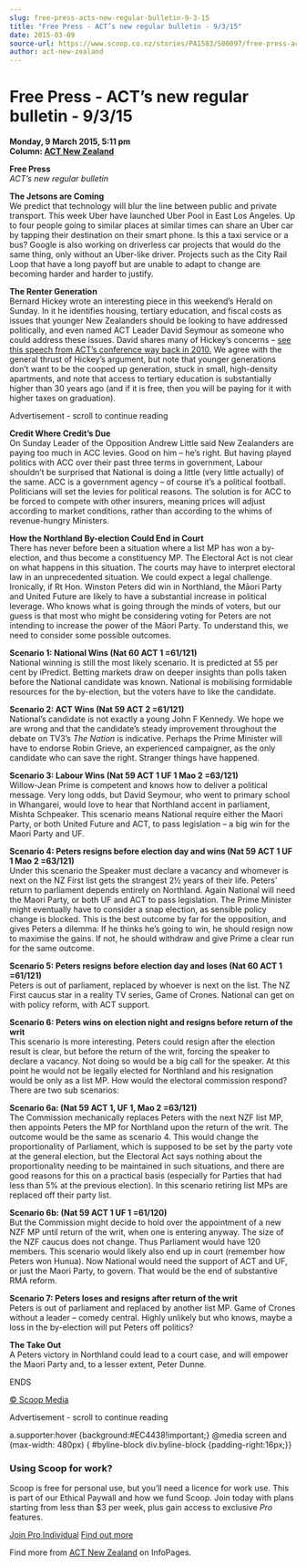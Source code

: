 ```yaml
---
slug: free-press-acts-new-regular-bulletin-9-3-15
title: "Free Press - ACT’s new regular bulletin - 9/3/15"
date: 2015-03-09
source-url: https://www.scoop.co.nz/stories/PA1503/S00097/free-press-acts-new-regular-bulletin-9315.htm
author: act-new-zealand
---
```

Free Press - ACT’s new regular bulletin - 9/3/15
================================================

**Monday, 9 March 2015, 5:11 pm**  
**Column: [ACT New Zealand](https://info.scoop.co.nz/ACT_New_Zealand)**

**Free Press**  
_ACT’s new regular bulletin_

**The Jetsons are Coming**  
We predict that technology will blur the line between public and private transport. This week Uber have launched Uber Pool in East Los Angeles. Up to four people going to similar places at similar times can share an Uber car by tapping their destination on their smart phone. Is this a taxi service or a bus? Google is also working on driverless car projects that would do the same thing, only without an Uber-like driver. Projects such as the City Rail Loop that have a long payoff but are unable to adapt to change are becoming harder and harder to justify.

**The Renter Generation**  
Bernard Hickey wrote an interesting piece in this weekend’s Herald on Sunday. In it he identifies housing, tertiary education, and fiscal costs as issues that younger New Zealanders should be looking to have addressed politically, and even named ACT Leader David Seymour as someone who could address these issues. David shares many of Hickey’s concerns – [see this speech from ACT’s conference way back in 2010.](http://www.act.org.nz/sites/all/modules/civicrm/extern/url.php?u=13168&qid=2453230) We agree with the general thrust of Hickey’s argument, but note that younger generations don’t want to be the cooped up generation, stuck in small, high-density apartments, and note that access to tertiary education is substantially higher than 30 years ago (and if it is free, then you will be paying for it with higher taxes on graduation).

Advertisement - scroll to continue reading





**Credit Where Credit’s Due**  
On Sunday Leader of the Opposition Andrew Little said New Zealanders are paying too much in ACC levies. Good on him – he’s right. But having played politics with ACC over their past three terms in government, Labour shouldn’t be surprised that National is doing a little (very little actually) of the same. ACC is a government agency – of course it’s a political football. Politicians will set the levies for political reasons. The solution is for ACC to be forced to compete with other insurers, meaning prices will adjust according to market conditions, rather than according to the whims of revenue-hungry Ministers.

**How the Northland By-election Could End in Court**  
There has never before been a situation where a list MP has won a by-election, and thus become a constituency MP. The Electoral Act is not clear on what happens in this situation. The courts may have to interpret electoral law in an unprecedented situation. We could expect a legal challenge. Ironically, if Rt Hon. Winston Peters did win in Northland, the Māori Party and United Future are likely to have a substantial increase in political leverage. Who knows what is going through the minds of voters, but our guess is that most who might be considering voting for Peters are not intending to increase the power of the Māori Party. To understand this, we need to consider some possible outcomes.

**Scenario 1: National Wins (Nat 60 ACT 1 =61/121)**  
National winning is still the most likely scenario. It is predicted at 55 per cent by iPredict. Betting markets draw on deeper insights than polls taken before the National candidate was known. National is mobilising formidable resources for the by-election, but the voters have to like the candidate.

**Scenario 2: ACT Wins (Nat 59 ACT 2 =61/121)**  
National’s candidate is not exactly a young John F Kennedy. We hope we are wrong and that the candidate’s steady improvement throughout the debate on TV3’s _The Nation_ is indicative. Perhaps the Prime Minister will have to endorse Robin Grieve, an experienced campaigner, as the only candidate who can save the right. Stranger things have happened.

**Scenario 3: Labour Wins (Nat 59 ACT 1 UF 1 Mao 2 =63/121)**  
Willow-Jean Prime is competent and knows how to deliver a political message. Very long odds, but David Seymour, who went to primary school in Whangarei, would love to hear that Northland accent in parliament, Mishta Schpeaker. This scenario means National require either the Maori Party, or both United Future and ACT, to pass legislation – a big win for the Maori Party and UF.

**Scenario 4: Peters resigns before election day and wins (Nat 59 ACT 1 UF 1 Mao 2 =63/121)**  
Under this scenario the Speaker must declare a vacancy and whomever is next on the NZ First list gets the strangest 2½ years of their life. Peters’ return to parliament depends entirely on Northland. Again National will need the Maori Party, or both UF and ACT to pass legislation. The Prime Minister might eventually have to consider a snap election, as sensible policy change is blocked. This is the best outcome by far for the opposition, and gives Peters a dilemma: If he thinks he’s going to win, he should resign now to maximise the gains. If not, he should withdraw and give Prime a clear run for the same outcome.

**Scenario 5: Peters resigns before election day and loses (Nat 60 ACT 1 =61/121)**  
Peters is out of parliament, replaced by whoever is next on the list. The NZ First caucus star in a reality TV series, Game of Crones. National can get on with policy reform, with ACT support.

**Scenario 6: Peters wins on election night and resigns before return of the writ**  
This scenario is more interesting. Peters could resign after the election result is clear, but before the return of the writ, forcing the speaker to declare a vacancy. Not doing so would be a big call for the speaker. At this point he would not be legally elected for Northland and his resignation would be only as a list MP. How would the electoral commission respond? There are two sub scenarios:

**Scenario 6a: (Nat 59 ACT 1, UF 1, Mao 2 =63/121)**  
The Commission mechanically replaces Peters with the next NZF list MP, then appoints Peters the MP for Northland upon the return of the writ. The outcome would be the same as scenario 4. This would change the proportionality of Parliament, which is supposed to be set by the party vote at the general election, but the Electoral Act says nothing about the proportionality needing to be maintained in such situations, and there are good reasons for this on a practical basis (especially for Parties that had less than 5% at the previous election). In this scenario retiring list MPs are replaced off their party list.

**Scenario 6b: (Nat 59 ACT 1 UF 1 =61/120)**  
But the Commission might decide to hold over the appointment of a new NZF MP until return of the writ, when one is entering anyway. The size of the NZF caucus does not change. Thus Parliament would have 120 members. This scenario would likely also end up in court (remember how Peters won Hunua). Now National would need the support of ACT and UF, or just the Maori Party, to govern. That would be the end of substantive RMA reform.

**Scenario 7: Peters loses and resigns after return of the writ**  
Peters is out of parliament and replaced by another list MP. Game of Crones without a leader – comedy central. Highly unlikely but who knows, maybe a loss in the by-election will put Peters off politics?

**The Take Out**  
A Peters victory in Northland could lead to a court case, and will empower the Maori Party and, to a lesser extent, Peter Dunne.

ENDS

[© Scoop Media](http://www.scoop.co.nz/about/terms.html)  

Advertisement - scroll to continue reading



a.supporter:hover {background:#EC4438!important;} @media screen and (max-width: 480px) { #byline-block div.byline-block {padding-right:16px;}}

### Using Scoop for work?

Scoop is free for personal use, but you’ll need a licence for work use. This is part of our Ethical Paywall and how we fund Scoop. Join today with plans starting from less than $3 per week, plus gain access to exclusive _Pro_ features.  
  
[Join Pro Individual](https://pro.scoop.co.nz/Individual/?from=ProIn24) [Find out more](https://pro.scoop.co.nz/using-scoop-for-work/?from=ProIn24)

Find more from [ACT New Zealand](https://info.scoop.co.nz/ACT_New_Zealand) on InfoPages.